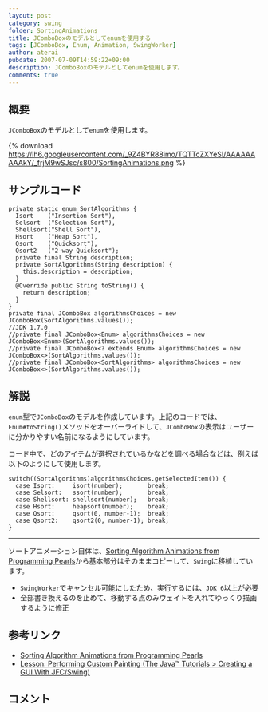 ```yaml
---
layout: post
category: swing
folder: SortingAnimations
title: JComboBoxのモデルとしてenumを使用する
tags: [JComboBox, Enum, Animation, SwingWorker]
author: aterai
pubdate: 2007-07-09T14:59:22+09:00
description: JComboBoxのモデルとしてenumを使用します。
comments: true
---
```

## 概要
`JComboBox`のモデルとして`enum`を使用します。

{% download https://lh6.googleusercontent.com/_9Z4BYR88imo/TQTTcZXYeSI/AAAAAAAAAkY/_frjM9wSJsc/s800/SortingAnimations.png %}

## サンプルコード
<pre class="prettyprint"><code>private static enum SortAlgorithms {
  Isort    ("Insertion Sort"),
  Selsort  ("Selection Sort"),
  Shellsort("Shell Sort"),
  Hsort    ("Heap Sort"),
  Qsort    ("Quicksort"),
  Qsort2   ("2-way Quicksort");
  private final String description;
  private SortAlgorithms(String description) {
    this.description = description;
  }
  @Override public String toString() {
    return description;
  }
}
private final JComboBox algorithmsChoices = new JComboBox(SortAlgorithms.values());
//JDK 1.7.0
//private final JComboBox&lt;Enum&gt; algorithmsChoices = new JComboBox&lt;Enum&gt;(SortAlgorithms.values());
//private final JComboBox&lt;? extends Enum&gt; algorithmsChoices = new JComboBox&lt;&gt;(SortAlgorithms.values());
//private final JComboBox&lt;SortAlgorithms&gt; algorithmsChoices = new JComboBox&lt;&gt;(SortAlgorithms.values());
</code></pre>

## 解説
`enum`型で`JComboBox`のモデルを作成しています。上記のコードでは、`Enum#toString()`メソッドをオーバーライドして、`JComboBox`の表示はユーザーに分かりやすい名前になるようにしています。

コード中で、どのアイテムが選択されているかなどを調べる場合などは、例えば以下のようにして使用します。

<pre class="prettyprint"><code>switch((SortAlgorithms)algorithmsChoices.getSelectedItem()) {
  case Isort:     isort(number);       break;
  case Selsort:   ssort(number);       break;
  case Shellsort: shellsort(number);   break;
  case Hsort:     heapsort(number);    break;
  case Qsort:     qsort(0, number-1);  break;
  case Qsort2:    qsort2(0, number-1); break;
}
</code></pre>

- - - -
ソートアニメーション自体は、[Sorting Algorithm Animations from Programming Pearls](http://www.cs.bell-labs.com/cm/cs/pearls/sortanim.html)から基本部分はそのままコピーして、`Swing`に移植しています。

- `SwingWorker`でキャンセル可能にしたため、実行するには、`JDK 6`以上が必要
- 全部書き換えるのを止めて、移動する点のみウェイトを入れてゆっくり描画するように修正

<!-- dummy comment line for breaking list -->

## 参考リンク
- [Sorting Algorithm Animations from Programming Pearls](http://www.cs.bell-labs.com/cm/cs/pearls/sortanim.html)
- [Lesson: Performing Custom Painting (The Java™ Tutorials > Creating a GUI With JFC/Swing)](http://docs.oracle.com/javase/tutorial/uiswing/painting/)

<!-- dummy comment line for breaking list -->

## コメント
